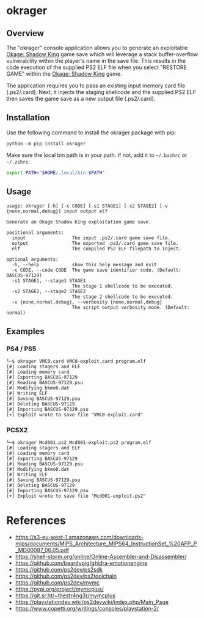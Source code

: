 # okrager

## Overview
The "okrager" console application allows you to generate an exploitable [Okage: Shadow King](https://en.wikipedia.org/wiki/Okage:_Shadow_King) game save which will leverage a stack buffer-overflow vulnerability within the player's name in the save file. This results in the code execution of the supplied PS2 ELF file when you select "RESTORE GAME" within the [Okage: Shadow King](https://en.wikipedia.org/wiki/Okage:_Shadow_King) game.

The application requires you to pass an existing input memory card file (.ps2/.card). Next, it injects the staging shellcode and the supplied PS2 ELF then saves the game save as a new output file (.ps2/.card).

## Installation

Use the following command to install the okrager package with pip:

~~~
python -m pip install okrager
~~~

Make sure the local bin path is in your path. If not, add it to `~/.bashrc` or `~/.zshrc`:

~~~sh
export PATH="$HOME/.local/bin:$PATH"
~~~

## Usage

~~~
usage: okrager [-h] [-c CODE] [-s1 STAGE1] [-s2 STAGE2] [-v {none,normal,debug}] input output elf

Generate an Okage Shadow King exploitation game save.

positional arguments:
  input                 The input .ps2/.card game save file.
  output                The exported .ps2/.card game save file.
  elf                   The compiled PS2 ELF filepath to inject.

optional arguments:
  -h, --help            show this help message and exit
  -c CODE, --code CODE  The game save identifier code. (Default: BASCUS-97129)
  -s1 STAGE1, --stage1 STAGE1
                        The stage 1 shellcode to be executed.
  -s2 STAGE2, --stage2 STAGE2
                        The stage 2 shellcode to be executed.
  -v {none,normal,debug}, --verbosity {none,normal,debug}
                        The script output verbosity mode. (Default: normal)
~~~

## Examples

### PS4 / PS5
~~~
└─$ okrager VMC0.card VMC0-exploit.card program.elf
[#] Loading stagers and ELF
[#] Loading memory card
[#] Exporting BASCUS-97129
[#] Reading BASCUS-97129.psu
[#] Modifying bkmo0.dat
[#] Writing ELF
[#] Saving BASCUS-97129.psu
[#] Deleting BASCUS-97129
[#] Importing BASCUS-97129.psu
[+] Exploit wrote to save file "VMC0-exploit.card"
~~~

### PCSX2
~~~
└─$ okrager Mcd001.ps2 Mcd001-exploit.ps2 program.elf
[#] Loading stagers and ELF
[#] Loading memory card
[#] Exporting BASCUS-97129
[#] Reading BASCUS-97129.psu
[#] Modifying bkmo0.dat
[#] Writing ELF
[#] Saving BASCUS-97129.psu
[#] Deleting BASCUS-97129
[#] Importing BASCUS-97129.psu
[+] Exploit wrote to save file "Mcd001-exploit.ps2"
~~~

# References
* <https://s3-eu-west-1.amazonaws.com/downloads-mips/documents/MIPS_Architecture_MIPS64_InstructionSet_%20AFP_P_MD00087_06.05.pdf>
* <https://shell-storm.org/online/Online-Assembler-and-Disassembler/>
* <https://github.com/beardypig/ghidra-emotionengine>
* <https://github.com/ps2dev/ps2sdk>
* <https://github.com/ps2dev/ps2toolchain>
* <https://github.com/ps2dev/mymc>
* <https://pypi.org/project/mymcplus/>
* <https://git.sr.ht/~thestr4ng3r/mymcplus>
* <https://playstationdev.wiki/ps2devwiki/index.php/Main_Page>
* <https://www.copetti.org/writings/consoles/playstation-2/>